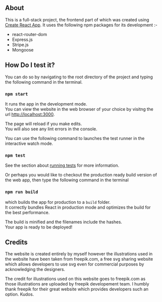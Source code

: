 ## About

This is a full-stack project, the frontend part of which was created using [Create React App](https://github.com/facebook/create-react-app).
It uses the following npm packages for its development :-

- react-router-dom
- Express.js
- Stripe.js
- Mongoose 

## How Do I test it?

You can do so by navigating to the root directory of the project and typing the following command in the terminal.

### `npm start`

It runs the app in the development mode.<br />
You can view the website in the web browser of your choice by visitng the url [http://localhost:3000](http://localhost:3000).

The page will reload if you make edits.<br />
You will also see any lint errors in the console.

You can use the following command to launches the test runner in the interactive watch mode.
### `npm test`

See the section about [running tests](https://facebook.github.io/create-react-app/docs/running-tests) for more information.

Or perhaps you would like to checkout the production ready build version of the web app, then type the following command in the terminal
### `npm run build`

which builds the app for production to a `build` folder.<br />
It correctly bundles React in production mode and optimizes the build for the best performance.

The build is minified and the filenames include the hashes.<br />
Your app is ready to be deployed!

## Credits
The website is created entirely by myself however the illustrations used in the website have been taken from freepik.com, a free svg sharing website which allows developers to use svg even for commercial purposes by acknowledging the designers.

The credit for illustrations used on this website goes to freepik.com as those illustrations are uploaded by freepik developement team. I humbly thank freepik for their great website which provides developers such an option. Kudos.